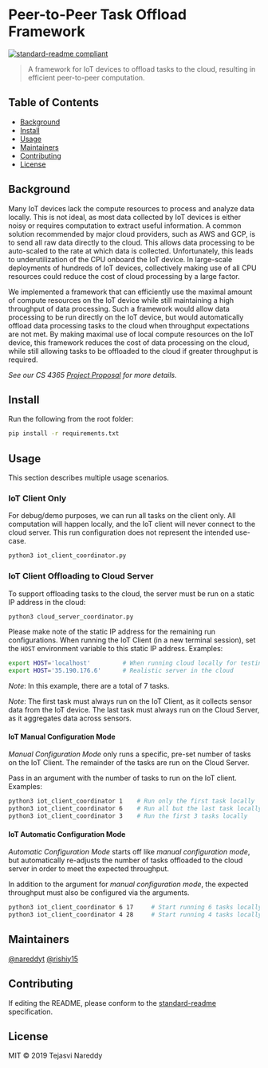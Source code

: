 # Peer-to-Peer Task Offload Framework

[![standard-readme compliant](https://img.shields.io/badge/standard--readme-OK-green.svg?style=flat-square)](https://github.com/RichardLitt/standard-readme)

> A framework for IoT devices to offload tasks to the cloud, resulting in efficient peer-to-peer computation.

## Table of Contents

- [Background](#background)
- [Install](#install)
- [Usage](#usage)
- [Maintainers](#maintainers)
- [Contributing](#contributing)
- [License](#license)

## Background

Many IoT devices lack the compute resources to process and analyze data locally. This is not ideal, as most data collected by IoT devices is either noisy or requires computation to extract useful information. A common solution recommended by major cloud providers, such as AWS and GCP, is to send all raw data directly to the cloud. This allows data processing to be auto-scaled to the rate at which data is collected. Unfortunately, this leads to underutilization of the CPU onboard the IoT device. In large-scale deployments of hundreds of IoT devices, collectively making use of all CPU resources could reduce the cost of cloud processing by a large factor.

We implemented a framework that can efficiently use the maximal amount of compute resources on the IoT device while still maintaining a high throughput of data processing. Such a framework would allow data processing to be run directly on the IoT device, but would automatically offload data processing tasks to the cloud when throughput expectations are not met. By making maximal use of local compute resources on the IoT device, this framework reduces the cost of data processing on the cloud, while still allowing tasks to be offloaded to the cloud if greater throughput is required.

_See our CS 4365 [Project Proposal](https://docs.google.com/document/d/1iRsW9NkbXXcQAsSKtGo_3otVzxWkg8bOh6UHF1j1C5U/edit?usp=sharing) for more details._

## Install

Run the following from the root folder:

```bash
pip install -r requirements.txt 
```

## Usage

This section describes multiple usage scenarios.

### IoT Client Only

For debug/demo purposes, we can run all tasks on the client only. 
All computation will happen locally, and the IoT client will never connect to the cloud server.
This run configuration does not represent the intended use-case.

```bash
python3 iot_client_coordinator.py
```

### IoT Client Offloading to Cloud Server

To support offloading tasks to the cloud, the server must be run on a static IP address in the cloud:

```bash
python3 cloud_server_coordinator.py
```

Please make note of the static IP address for the remaining run configurations.
When running the IoT Client (in a new terminal session), 
set the `HOST` environment variable to this static IP address. Examples:

```bash
export HOST='localhost'         # When running cloud locally for testing
export HOST='35.190.176.6'      # Realistic server in the cloud
```

_Note_: In this example, there are a total of 7 tasks.

_Note_:
The first task must always run on the IoT Client, as it collects sensor data from the IoT device.
The last task must always run on the Cloud Server, as it aggregates data across sensors.

#### IoT Manual Configuration Mode

_Manual Configuration Mode_ only runs a specific, pre-set number of tasks on the IoT Client.
The remainder of the tasks are run on the Cloud Server.

Pass in an argument with the number of tasks to run on the IoT client. Examples:

```bash
python3 iot_client_coordinator 1    # Run only the first task locally
python3 iot_client_coordinator 6    # Run all but the last task locally
python3 iot_client_coordinator 3    # Run the first 3 tasks locally
```

#### IoT Automatic Configuration Mode

_Automatic Configuration Mode_ starts off like _manual configuration mode_,
but automatically re-adjusts the number of tasks offloaded to the cloud server
in order to meet the expected throughput.

In addition to the argument for _manual configuration mode_,
the expected throughput must also be configured via the arguments.

```bash
python3 iot_client_coordinator 6 17     # Start running 6 tasks locally, but re-adjust to meet 17 FPS
python3 iot_client_coordinator 4 28     # Start running 4 tasks locally, but re-adjust to meet 28 FPS
```

## Maintainers

[@nareddyt](https://github.com/nareddyt)
[@rishiy15](https://github.com/rishiy15)

## Contributing

If editing the README, please conform to the [standard-readme](https://github.com/RichardLitt/standard-readme) specification.

## License

MIT © 2019 Tejasvi Nareddy
